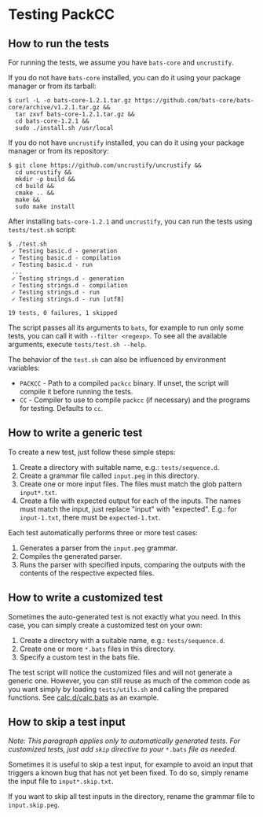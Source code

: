# Testing PackCC

## How to run the tests

For running the tests, we assume you have `bats-core` and `uncrustify`.

If you do not have `bats-core` installed, you can do it using your package manager or from its tarball:
```
$ curl -L -o bats-core-1.2.1.tar.gz https://github.com/bats-core/bats-core/archive/v1.2.1.tar.gz &&
  tar zxvf bats-core-1.2.1.tar.gz &&
  cd bats-core-1.2.1 &&
  sudo ./install.sh /usr/local
```

If you do not have `uncrustify` installed, you can do it using your package manager or from its repository:
```
$ git clone https://github.com/uncrustify/uncrustify &&
  cd uncrustify &&
  mkdir -p build &&
  cd build &&
  cmake .. &&
  make &&
  sudo make install
```

After installing `bats-core-1.2.1` and `uncrustify`, you can run the tests using `tests/test.sh` script:
```
$ ./test.sh
 ✓ Testing basic.d - generation
 ✓ Testing basic.d - compilation
 ✓ Testing basic.d - run
 ...
 ✓ Testing strings.d - generation
 ✓ Testing strings.d - compilation
 ✓ Testing strings.d - run
 ✓ Testing strings.d - run [utf8]

19 tests, 0 failures, 1 skipped
```

The script passes all its arguments to `bats`, for example to run only some tests,
you can call it with `--filter <regexp>`. To see all the available arguments, execute `tests/test.sh --help`.

The behavior of the `test.sh` can also be influenced by environment variables:
 - `PACKCC` - Path to a compiled `packcc` binary. If unset, the script will compile it before running the tests.
 - `CC` - Compiler to use to compile `packcc` (if necessary) and the programs for testing. Defaults to `cc`.

## How to write a generic test

To create a new test, just follow these simple steps:

1. Create a directory with suitable name, e.g.: `tests/sequence.d`.
2. Create a grammar file called `input.peg` in this directory.
3. Create one or more input files. The files must match the glob pattern `input*.txt`.
4. Create a file with expected output for each of the inputs. The names must match the input,
   just replace "input" with "expected". E.g.: for `input-1.txt`, there must be `expected-1.txt`.

Each test automatically performs three or more test cases:

1. Generates a parser from the `input.peg` grammar.
2. Compiles the generated parser.
3. Runs the parser with specified inputs, comparing the outputs with the contents of the respective expected files.

## How to write a customized test

Sometimes the auto-generated test is not exactly what you need. In this case, you can simply create a customized test on your own:

1. Create a directory with a suitable name, e.g.: `tests/sequence.d`.
2. Create one or more `*.bats` files in this directory.
3. Specify a custom test in the bats file.

The test script will notice the customized files and will not generate a generic one.
However, you can still reuse as much of the common code as you want simply by loading `tests/utils.sh`
and calling the prepared functions. See [calc.d/calc.bats](calc.d/calc.bats) as an example.

## How to skip a test input

*Note: This paragraph applies only to automatically generated tests. For customized tests,
just add `skip` directive to your* `*.bats` *file as needed.*

Sometimes it is useful to skip a test input, for example to avoid an input that triggers a known bug
that has not yet been fixed. To do so, simply rename the input file to `input*.skip.txt`.

If you want to skip all test inputs in the directory, rename the grammar file to `input.skip.peg`.
